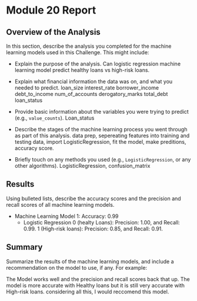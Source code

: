# Module 20 Report

## Overview of the Analysis

In this section, describe the analysis you completed for the machine learning models used in this Challenge. This might include:

* Explain the purpose of the analysis.
Can logistic regression machine learning model predict healthy loans vs high-risk loans.

* Explain what financial information the data was on, and what you needed to predict.
loan_size	interest_rate	borrower_income	debt_to_income	num_of_accounts	derogatory_marks	total_debt	loan_status

* Provide basic information about the variables you were trying to predict (e.g., `value_counts`).
Loan_status

* Describe the stages of the machine learning process you went through as part of this analysis.
data prep, sepereating features into training and testing data, import LogisticRegression, fit the model, make preditions, accuracy score.

* Briefly touch on any methods you used (e.g., `LogisticRegression`, or any other algorithms).
LogisticRegression, confusion_matrix


## Results

Using bulleted lists, describe the accuracy scores and the precision and recall scores of all machine learning models.

* Machine Learning Model 1: Accuracy: 0.99
    * Logistic Regression 
    0 (healty Loans):  Precision: 1.00, and Recall: 0.99.
    1 (High-risk loans): Precision: 0.85, and Recall: 0.91.

## Summary

Summarize the results of the machine learning models, and include a recommendation on the model to use, if any. For example:

The Model works well and the precision and recall scores back that up. The model is more accurate with Healthy loans but it is still very accurate with 
High-risk loans. considering all this, I would reccomend this model.

